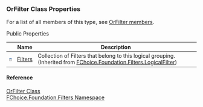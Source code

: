 ﻿### OrFilter Class Properties

For a list of all members of this type, see [OrFilter members](fcSDK~FChoice.Foundation.Filters.OrFilter_members.md).

Public Properties

|   | Name | Description |
| --- | --- | --- |
| ![Public Property](dotnetimages/publicProperty.png) | [Filters](fcSDK~FChoice.Foundation.Filters.LogicalFilter~Filters.md) | Collection of Filters that belong to this logical grouping. (Inherited from [FChoice.Foundation.Filters.LogicalFilter](fcSDK~FChoice.Foundation.Filters.LogicalFilter.md)) |





#### Reference

[OrFilter Class](fcSDK~FChoice.Foundation.Filters.OrFilter.md)  
[FChoice.Foundation.Filters Namespace](fcSDK~FChoice.Foundation.Filters_namespace.md)